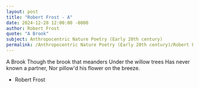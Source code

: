 ```yaml
---
layout: post
title: "Robert Frost - A"
date: 2024-12-28 12:00:00 -0000
author: Robert Frost
quote: "A Brook"
subject: Anthropocentric Nature Poetry (Early 20th century)
permalink: /Anthropocentric Nature Poetry (Early 20th century)/Robert Frost/Robert Frost - A
---
```


A Brook
Though the brook that meanders
Under the willow trees
Has never known a partner,
Nor pillow'd his flower on the breeze.

- Robert Frost
